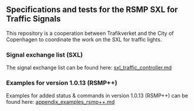 ## Specifications and tests for the RSMP SXL for Traffic Signals

This repository is a cooperation between Trafikverket and the City of Copenhagen to coordinate the work on the SXL for traffic lights.

### Signal exchange list (SXL)

The signal exchange list can be found here: <a href="sxl_traffic_controller.md">sxl_traffic_controller.md</a>

### Examples for version 1.0.13 (RSMP++)

Examples for added status & commands in version 1.0.13 (RSMP++) can be found here: <a href="appendix_examples_rsmp++.md">appendix_examples_rsmp++.md</a>

